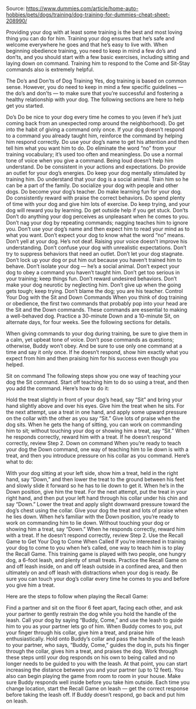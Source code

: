 Source: https://www.dummies.com/article/home-auto-hobbies/pets/dogs/training/dog-training-for-dummies-cheat-sheet-208990/

Providing your dog with at least some training is the best and most loving thing you can do for him. Training your dog ensures that he’s safe and welcome everywhere he goes and that he’s easy to live with. When beginning obedience training, you need to keep in mind a few do’s and don’ts, and you should start with a few basic exercises, including sitting and laying down on command. Training him to respond to the Come and Sit-Stay commands also is extremely helpful.

The Do’s and Don’ts of Dog Training
Yes, dog training is based on common sense. However, you do need to keep in mind a few specific guidelines — the do’s and don’ts — to make sure that you’re successful and fostering a healthy relationship with your dog. The following sections are here to help get you started.

Do’s
Do be nice to your dog every time he comes to you (even if he’s just coming back from an unexpected romp around the neighborhood).
Do get into the habit of giving a command only once. If your dog doesn’t respond to a command you already taught him, reinforce the command by helping him respond correctly.
Do use your dog’s name to get his attention and then tell him what you want him to do.
Do eliminate the word “no” from your training vocabulary; it’s used too often and meaningless.
Do use a normal tone of voice when you give a command. Being loud doesn’t help him understand.
Do be consistent in your actions and expectations.
Do provide an outlet for your dog’s energies.
Do keep your dog mentally stimulated by training him.
Do understand that your dog is a social animal. Train him so he can be a part of the family.
Do socialize your dog with people and other dogs.
Do become your dog’s teacher.
Do make learning fun for your dog.
Do consistently reward with praise the correct behaviors.
Do spend plenty of time with your dog and give him lots of exercise.
Do keep trying, and your dog will reward you by learning.
Do get outside help if you get stuck.
Don’ts
Don’t do anything your dog perceives as unpleasant when he comes to you.
Don’t nag your dog by repeating commands; nagging teaches him to ignore you.
Don’t use your dog’s name and then expect him to read your mind as to what you want.
Don’t expect your dog to know what the word “no” means.
Don’t yell at your dog. He’s not deaf. Raising your voice doesn’t improve his understanding.
Don’t confuse your dog with unrealistic expectations.
Don’t try to suppress behaviors that need an outlet.
Don’t let your dog stagnate.
Don’t lock up your dog or put him out because you haven’t trained him to behave.
Don’t isolate your dog — he’s a social animal.
Don’t expect your dog to obey a command you haven’t taught him.
Don’t get too serious in your training; keep things fun.
Don’t reward undesired behaviors.
Don’t make your dog neurotic by neglecting him.
Don’t give up when the going gets tough; keep trying.
Don’t blame the dog; you are his teacher.
Control Your Dog with the Sit and Down Commands
When you think of dog training or obedience, the first two commands that probably pop into your head are the Sit and the Down commands. These commands are essential to making a well-behaved dog. Practice a 30-minute Down and a 10-minute Sit, on alternate days, for four weeks. See the following sections for details.

When giving commands to your dog during training, be sure to give them in a calm, yet upbeat tone of voice. Don’t pose commands as questions; otherwise, Buddy won’t obey. And be sure to use only one command at a time and say it only once. If he doesn’t respond, show him exactly what you expect from him and then praising him for his success even though you helped.

Sit on command
The following steps show you one way of teaching your dog the Sit command. Start off teaching him to do so using a treat, and then you add the command. Here’s how to do it:

Hold the treat slightly in front of your dog’s head, say “Sit” and bring your hand slightly above and over his eyes.
Give him the treat when he sits.
For the next attempt, use a treat in one hand, and apply some upward pressure on the collar with the other as you say “Sit.”
Give lots of praise when the dog sits.
When he gets the hang of sitting, you can work on commanding him to sit; without touching your dog or showing him a treat, say “Sit.”
When he responds correctly, reward him with a treat. If he doesn’t respond correctly, review Step 2.
Down on command
When you’re ready to teach your dog the Down command, one way of teaching him to lie down is with a treat, and then you introduce pressure on his collar as you command. Here’s what to do:

With your dog sitting at your left side, show him a treat, held in the right hand, say “Down,” and then lower the treat to the ground between his feet and slowly slide it forward so he has to lie down to get it.
When he’s in the Down position, give him the treat.
For the next attempt, put the treat in your right hand, and then put your left hand through his collar under his chin and say “Down.”
Lower the treat and apply slight downward pressure toward the dog’s chest using the collar. Give your dog the treat and lots of praise when he lies down.
When he’s familiar with the Down position, you’re ready to work on commanding him to lie down.
Without touching your dog or showing him a treat, say “Down.”
When he responds correctly, reward him with a treat. If he doesn’t respond correctly, review Step 2.
Use the Recall Game to Get Your Dog to Come When Called
If you’re interested in training your dog to come to you when he’s called, one way to teach him is to play the Recall Game. This training game is played with two people, one hungry dog, a 6-foot leash, and plenty of small treats. Practice the Recall Game on and off leash inside, on and off leash outside in a confined area, and then ultimately on and off leash with distractions when your dog is ready. Be sure you can touch your dog’s collar every time he comes to you and before you give him a treat.

Here are the steps to follow when playing the Recall Game:

Find a partner and sit on the floor 6 feet apart, facing each other, and ask your partner to gently restrain the dog while you hold the handle of the leash.
Call your dog by saying “Buddy, Come,” and use the leash to guide him to you as your partner lets go of him.
When Buddy comes to you, put your finger through his collar, give him a treat, and praise him enthusiastically.
Hold onto Buddy’s collar and pass the handle of the leash to your partner, who says, “Buddy, Come,” guides the dog in, puts his finger through the collar, gives him a treat, and praises the dog.
Work through these steps until your dog responds on his own to being called and no longer needs to be guided to you with the leash. At that point, you can start increasing the distance between you and your partner (up to 12 feet). You also can begin playing the game from room to room in your house. Make sure Buddy responds well inside before you take him outside. Each time you change location, start the Recall Game on leash — get the correct response before taking the leash off. If Buddy doesn’t respond, go back and put him on leash.